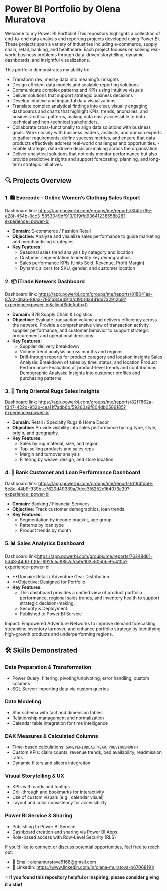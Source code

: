 # Power BI Portfolio by Olena Muratova

Welcome to my Power BI Portfolio! This repository highlights a collection of end-to-end data analysis and reporting projects developed using Power BI. These projects span a variety of industries including e-commerce, supply chain, retail, banking, and healthcare. Each project focuses on solving real-world business problems through data-driven storytelling, dynamic dashboards, and insightful visualizations.

This portfolio demonstrates my ability to:
- Transform raw, messy data into meaningful insights
- Design efficient data models and scalable reporting solutions
- Communicate complex patterns and KPIs using intuitive visuals
- Deliver solutions that support strategic business decisions
- Develop intuitive and impactful data visualizations
- Translate complex analytical findings into clear, visually engaging dashboards and charts that highlight KPIs, trends, anomalies, and business-critical patterns, making data easily accessible to both technical and non-technical stakeholders.
- Collaborate cross-functionally to align data solutions with business goals. Work closely with business leaders, analysts, and domain experts to gather requirements, define success metrics, and ensure that data products effectively address real-world challenges and opportunities.
-Enable strategic, data-driven decision-making across the organization
- Deliver analytical solutions that not only monitor performance but also provide predictive insights and support forecasting, planning, and long-term strategic initiatives.



## 🔍 Projects Overview

### 1. 🛍️ Evercode - Online Women’s Clothing Sales Report
Dashboard link: https://app.powerbi.com/groups/me/reports/3f4fc765-e28f-454b-8cc3-5853049df913/019ffd93641238558b28?experience=power-bi
- **Domain:** E-commerce / Fashion Retail
- **Objective:** Analyze and visualize sales performance to guide marketing and merchandising strategies.
- **Key Features:**
  - Seasonal sales trend analysis by category and location
  - Customer segmentation to identify key demographics
  - Sales performance KPIs (Units Sold, Revenue, Profit Margin)
  - Dynamic slicers for SKU, gender, and customer location


### 2. 📦 iTrade Network Dashboard
Dashboard link: https://app.powerbi.com/groups/me/reports/818641aa-87d2-4bab-88a3-795fa84e4913/c1901d3441dd732912b9?experience=power-bi&clientSideAuth=0
- **Domain:** B2B Supply Chain & Logistics
- **Objective:** Evaluate transaction volume and delivery efficiency across the network. Provide a comprehensive view of transaction activity, supplier performance, and customer behavior to support strategic procurement and operational decisions.
- **Key Features:**
  - Supplier delivery breakdown
  - Volume trend analysis across months and regions
  - Drill-through reports for product category and location insights
Sales Analysis: Breakdown of sales by time, status, and location
Product Performance: Evaluation of product-level trends and contributions
Demographic Analysis: Insights into customer profiles and purchasing patterns

### 3. 🧺 Tariq Oriental Rugs Sales Insights
Dashboard link: https://app.powerbi.com/groups/me/reports/82f7862a-f347-422d-952b-cea11f7adb6b/59260a9f804db0589185?experience=power-bi
- **Domain:** Retail / Specialty Rugs & Home Decor
- **Objective:** Provide visibility into sales performance by rug type, style, origin, and geography.
- **Key Features:**
  - Sales by rug material, size, and region
  - Top-selling products and sales reps
  - Margin and turnover analysis
  - Filtering by weave, design, and store location


### 4. 🏦 Bank Customer and Loan Performance Dashboard
Dashboard link: https://app.powerbi.com/groups/me/reports/d184fdb6-5e8e-44b9-939b-e7620d49339a/7dce3f6252c164073a39?experience=power-bi
- **Domain:** Banking / Financial Services
- **Objective:** Track customer demographics, loan trends.
- **Key Features:**
  - Segmentation by income bracket, age group
  - Patterns by loan type
  - Product trends by month

### 5. 📊 Sales Analytics Dashboard
Dashboard link:https://app.powerbi.com/groups/me/reports/76248d61-5d48-44d0-bf0e-692fc5a9857c/da9c103c6050be9c410b?experience=power-bi
- **Domain: Retail / Adventure Gear Distribution
- **Objective: Designed for Portfolio
- **Key Features:** 
  - This dashboard provides a unified view of product portfolio performance, regional sales trends, and inventory health to support strategic decision-making.
  - Security & Deployment:
  - Published to Power BI Service


Impact: Empowered Adventure Networks to improve demand forecasting, streamline inventory turnover, and enhance portfolio strategy by identifying high-growth products and underperforming regions.

## 🛠️ Skills Demonstrated

### Data Preparation & Transformation
- Power Query: filtering, pivoting/unpivoting, error handling, custom columns
- SQL Server: importing data via custom queries

### Data Modeling
- Star schema with fact and dimension tables
- Relationship management and normalization
- Calendar table integration for time intelligence

### DAX Measures & Calculated Columns
- Time-based calculations: `SAMEPERIODLASTYEAR`, `PREVIOUSMONTH`
- Custom KPIs: claim counts, revenue trends, bed availability, readmission rates
- Dynamic filters and slicers integration

### Visual Storytelling & UX
- KPIs with cards and tooltips
- Drill-through and bookmarks for interactivity
- Use of custom visuals (e.g., calendar visual)
- Layout and color consistency for accessibility

### Power BI Service & Sharing
- Publishing to Power BI Service
- Dashboard creation and sharing via Power BI Apps
- Role-based access with Row-Level Security (RLS)

If you’d like to connect or discuss potential opportunities, feel free to reach out:

- 📧 Email: olenamuratova5168@gmail.com
- 💼 LinkedIn: https://www.linkedin.com/in/olena-muratova-b67068191/
  
⭐ **If you found this repository helpful or inspiring, please consider giving it a star!**
